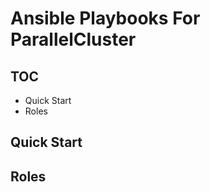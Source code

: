 Ansible Playbooks For ParallelCluster
=================

## TOC

* Quick Start
* Roles

## Quick Start


## Roles
